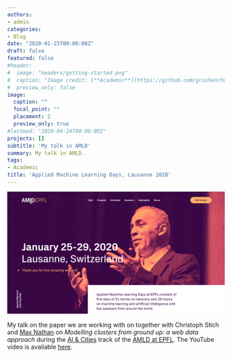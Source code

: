 ```yaml
---
authors:
- admin
categories:
- Blog
date: "2020-01-25T00:00:00Z"
draft: false
featured: false
#header:
#  image: "headers/getting-started.png"
#  caption: "Image credit: [**Academic**](https://github.com/gcushen/hugo-academic/)"
#  preview_only: false
image:
  caption: ""
  focal_point: ""
  placement: 2
  preview_only: true
#lastmod: "2020-04-24T00:00:00Z"
projects: []
subtitle: 'My talk in AMLD'
summary: My talk in AMLD.
tags:
- Academic
title: 'Applied Machine Learning Days, Lausanne 2020'
---
```


![jpeg](./featured.png)

My talk on the paper we are working with on together with Christoph Stich and [Max Nathan](http://www.maxnathan.com) on *Modelling clusters from ground up: a web data approach* during the [AI & Cities](https://appliedmldays.org/tracks/ai-cities) track of the [AMLD at EPFL](https://appliedmldays.org/).
The YouTube video is available [here](https://www.youtube.com/watch?v=d4O1W5Aho7Q).
